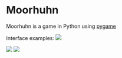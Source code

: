 # Moorhuhn

Moorhuhn is a game in Python using [pygame](https://www.pygame.org/)

Interface examples:
<img src="https://github.com/AlesyaRabushka/MVC_Kivy_Python/img/examples/main.png">

<img src="https://github.com/AlesyaRabushka/MVC_Kivy_Python/blob/main/img/examples/menu.png">

<img src="https://github.com/AlesyaRabushka/MVC_Kivy_Python/blob/main/src/examples/game.png">
